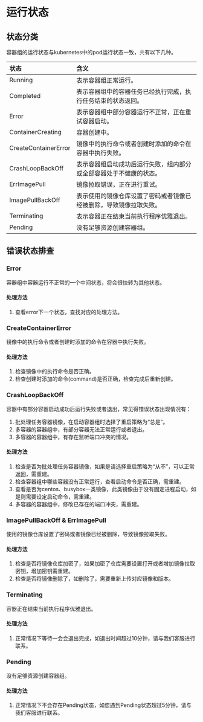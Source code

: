 # 运行状态

## 状态分类

容器组的运行状态与kubernetes中的pod运行状态一致，共有以下几种。

|状态|含义|
|:--|:--|
|Running|表示容器组正常运行。|
|Completed|表示容器组中的容器任务已经执行完成，执行任务结束的状态返回。|
|Error|表示容器组中部分容器运行不正常，正在重试容器启动。|
|ContainerCreating|容器创建中。|
|CreateContainerError|镜像中的执行命令或者创建时添加的命令在容器中执行失败。|
|CrashLoopBackOff|表示容器组启动成功后运行失败，组内部分或全部容器处于不健康的状态。|
|ErrImagePull|镜像拉取错误，正在进行重试。|
|ImagePullBackOff|表示使用的镜像仓库设置了密码或者镜像已经被删除，导致镜像拉取失败。|
|Terminating|表示容器正在结束当前执行程序优雅退出。|
|Pending|没有足够资源创建容器组。|

## 错误状态排查

### Error

容器组中容器运行不正常的一个中间状态，将会很快转为其他状态。

#### 处理方法

1. 查看error下一个状态，查找对应的处理方法。

### CreateContainerError

镜像中的执行命令或者创建时添加的命令在容器中执行失败。

#### 处理方法

1. 检查镜像中的执行命令是否正确。
2. 检查创建时添加的命令(command)是否正确，检查完成后重新创建。

### CrashLoopBackOff

容器中有部分容器启动成功后运行失败或者退出，常见得错误状态出现情况有：

1. 批处理任务容器镜像，在启动容器组时选择了重启策略为“总是”。
2. 多容器的容器组中，有部分容器无法正常运行或者退出。
3. 多容器的容器组中，有存在监听端口冲突的情况。

#### 处理方法

1. 检查是否为批处理任务容器镜像，如果是请选择重启策略为“从不”，可以正常返回，需重建。
2. 检查容器组中哪些容器没有正常运行，查看启动命令是否正确，需重建。
3. 查看是否为centos、busybox一类镜像，此类镜像由于没有固定进程启动，如是则需要设定启动命令，需重建。
4. 多容器的容器组中，修改已存在的端口冲突，需重建。

### ImagePullBackOff & ErrImagePull

使用的镜像仓库设置了密码或者镜像已经被删除，导致镜像拉取失败。

#### 处理方法

1. 检查是否将镜像仓库加密了，如果加密了仓库需要设置打开或者增加镜像拉取密钥，增加密钥需重建。
2. 检查是否将镜像删除了，如删除了，需要重新上传对应镜像和版本。

### Terminating

容器正在结束当前执行程序优雅退出。

#### 处理方法

1. 正常情况下等待一会会退出完成，如退出时间超过10分钟，请与我们客服进行联系。

### Pending

没有足够资源创建容器组。

#### 处理方法

1. 正常情况下不会存在Pending状态，如您遇到Pending状态超过5分钟，请与我们客服进行联系。